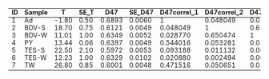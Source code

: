 <style>td, th {font-size: 80%; line-height: 80%;}</style>

|ID|Sample|T|SE_T|D47|SE_D47|D47correl_1|D47correl_2|D47correl_3|D47correl_4|D47correl_5|D47correl_6|D47correl_7|
|----|----|----|----|----|----|----|----|----|----|----|----|----|
|1|Ad|-1.80|0.50|0.6893|0.0060|1|0.048049|0.028770|0.544016|0.093188|0.020880|0.471516|
|2|BDV-S|18.70|0.75|0.6121|0.0049|0.048049|1|0.650474|0.053281|0.011132|0.002494|0.050651|
|3|BDV-W|11.01|1.00|0.6349|0.0052|0.028770|0.650474|1|0.031903|0.006666|0.001494|0.030328|
|4|PY|13.44|0.06|0.6397|0.0049|0.544016|0.053281|0.031903|1|0.104392|0.023391|0.513257|
|5|TES-S|22.50|2.10|0.5972|0.0053|0.093188|0.011132|0.006666|0.104392|1|0.275629|0.100150|
|6|TES-W|12.23|1.00|0.6329|0.0102|0.020880|0.002494|0.001494|0.023391|0.275629|1|0.022440|
|7|TW|26.80|0.85|0.6001|0.0048|0.471516|0.050651|0.030328|0.513257|0.100150|0.022440|1|

